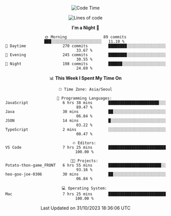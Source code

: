 <div align=center>
 
<!--START_SECTION:waka-->
![Code Time](http://img.shields.io/badge/Code%20Time-348%20hrs%2026%20mins-blue)

![Lines of code](https://img.shields.io/badge/From%20Hello%20World%20I%27ve%20Written-3.1%20million%20lines%20of%20code-blue)

**I'm a Night 🦉** 

```text
🌞 Morning                89 commits          ███░░░░░░░░░░░░░░░░░░░░░░   11.10 % 
🌆 Daytime                270 commits         ████████░░░░░░░░░░░░░░░░░   33.67 % 
🌃 Evening                245 commits         ████████░░░░░░░░░░░░░░░░░   30.55 % 
🌙 Night                  198 commits         ██████░░░░░░░░░░░░░░░░░░░   24.69 % 
```


📊 **This Week I Spent My Time On** 

```text
🕑︎ Time Zone: Asia/Seoul

💬 Programming Languages: 
JavaScript               6 hrs 38 mins       ██████████████████████░░░   89.47 % 
Java                     30 mins             ██░░░░░░░░░░░░░░░░░░░░░░░   06.84 % 
JSON                     14 mins             █░░░░░░░░░░░░░░░░░░░░░░░░   03.22 % 
TypeScript               2 mins              ░░░░░░░░░░░░░░░░░░░░░░░░░   00.47 % 

🔥 Editors: 
VS Code                  7 hrs 25 mins       █████████████████████████   100.00 % 

🐱‍💻 Projects: 
Potato-thon-game_FRONT   6 hrs 55 mins       ███████████████████████░░   93.16 % 
heo-goo-joe-0306         30 mins             ██░░░░░░░░░░░░░░░░░░░░░░░   06.84 % 

💻 Operating System: 
Mac                      7 hrs 25 mins       █████████████████████████   100.00 % 
```


 Last Updated on 31/10/2023 18:36:06 UTC
<!--END_SECTION:waka-->
 </div>
